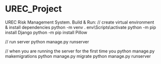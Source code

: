 # UREC_Project
UREC Risk Management System.
Build & Run:
// create virtual environment & install dependencies
python -m venv .
env\Scripts\activate
python -m pip install Django
python -m pip install Pillow

// run server
python manage.py runserver

// when you are running the server for the first time you
python manage.py makemigrations
python manage.py migrate
python manage.py runserver
